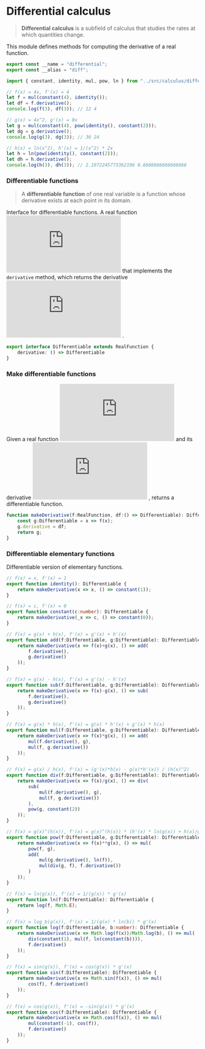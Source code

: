 
# Differential calculus
> **Differential calculus** is a subfield of calculus that studies the rates
> at which quantities change.

This module defines methods for computing the derivative of a real function.
```typescript
export const __name = "differential";
export const __alias = "diff";
```
```typescript
import { constant, identity, mul, pow, ln } from "../src/calculus/differential.ts";

// f(x) = 4x, f'(x) = 4
let f = mul(constant(4), identity());
let df = f.derivative();
console.log(f(3), df(3)); // 12 4

// g(x) = 4x^2, g'(x) = 8x
let g = mul(constant(4), pow(identity(), constant(2)));
let dg = g.derivative();
console.log(g(3), dg(3)); // 36 24

// h(x) = ln(x^2), h'(x) = 1/(x^2) * 2x
let h = ln(pow(identity(), constant(2)));
let dh = h.derivative();
console.log(h(3), dh(3)); // 2.1972245773362196 0.6666666666666666
```

### Differentiable functions
> A **differentiable function** of one real variable is a function whose
> derivative exists at each point in its domain.

Interface for differentiable functions. A real function ![$f$](http://latex.codecogs.com/png.latex?f)  that implements
the `derivative` method, which returns the derivative ![$f'$](http://latex.codecogs.com/png.latex?f') .
```typescript
export interface Differentiable extends RealFunction {
    derivative: () => Differentiable
}
```

### Make differentiable functions
Given a real function ![$f$](http://latex.codecogs.com/png.latex?f)  and its derivative ![$f'$](http://latex.codecogs.com/png.latex?f') , returns a differentiable
function.
```typescript
function makeDerivative(f:RealFunction, df:() => Differentiable): Differentiable {
    const g:Differentiable = x => f(x);
    g.derivative = df;
    return g;
}
```

### Differentiable elementary functions
Differentiable version of elementary functions.
```typescript
// f(x) = x, f'(x) = 1
export function identity(): Differentiable {
    return makeDerivative(x => x, () => constant(1));
}

// f(x) = c, f'(x) = 0
export function constant(c:number): Differentiable {
    return makeDerivative(_x => c, () => constant(0));
}

// f(x) = g(x) + h(x), f'(x) = g'(x) + h'(x)
export function add(f:Differentiable, g:Differentiable): Differentiable {
    return makeDerivative(x => f(x)+g(x), () => add(
        f.derivative(),
        g.derivative()
    ));
}

// f(x) = g(x) - h(x), f'(x) = g'(x) - h'(x)
export function sub(f:Differentiable, g:Differentiable): Differentiable {
    return makeDerivative(x => f(x)-g(x), () => sub(
        f.derivative(),
        g.derivative()
    ));
}

// f(x) = g(x) * h(x), f'(x) = g(x) * h'(x) + g'(x) * h(x)
export function mul(f:Differentiable, g:Differentiable): Differentiable {
    return makeDerivative(x => f(x)*g(x), () => add(
        mul(f.derivative(), g),
        mul(f, g.derivative())
    ));
}

// f(x) = g(x) / h(x), f'(x) = (g'(x)*h(x) - g(x)*h'(x)) / (h(x)^2)
export function div(f:Differentiable, g:Differentiable): Differentiable {
    return makeDerivative(x => f(x)/g(x), () => div(
        sub(
            mul(f.derivative(), g), 
            mul(f, g.derivative())
        ),
        pow(g, constant(2))
    ));
}

// f(x) = g(x)^(h(x)), f'(x) = g(x)^(h(x)) * (h'(x) * ln(g(x)) + h(x)/g(x) * g'(x))
export function pow(f:Differentiable, g:Differentiable): Differentiable {
    return makeDerivative(x => f(x)**g(x), () => mul(
        pow(f, g),
        add(
            mul(g.derivative(), ln(f)),
            mul(div(g, f), f.derivative())
        )
    ));
}

// f(x) = ln(g(x)), f'(x) = 1/(g(x)) * g'(x)
export function ln(f:Differentiable): Differentiable {
    return log(f, Math.E);
}

// f(x) = log_b(g(x)), f'(x) = 1/(g(x) * ln(b)) * g'(x)
export function log(f:Differentiable, b:number): Differentiable {
    return makeDerivative(x => Math.log(f(x))/Math.log(b), () => mul(
        div(constant(1), mul(f, ln(constant(b)))),
        f.derivative()
    ));
}

// f(x) = sin(g(x)), f'(x) = cos(g(x)) * g'(x)
export function sin(f:Differentiable): Differentiable {
    return makeDerivative(x => Math.sin(f(x)), () => mul(
        cos(f), f.derivative()
    ));
}

// f(x) = cos(g(x)), f'(x) = -sin(g(x)) * g'(x)
export function cos(f:Differentiable): Differentiable {
    return makeDerivative(x => Math.cos(f(x)), () => mul(
        mul(constant(-1), cos(f)),
        f.derivative()
    ));
}
```
